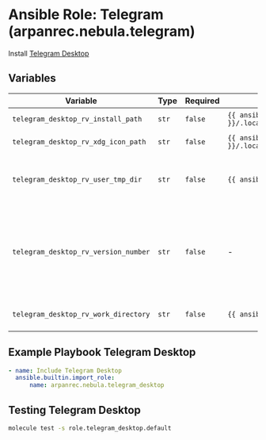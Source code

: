 # Ansible Role: Telegram (arpanrec.nebula.telegram)

Install [Telegram Desktop](https://desktop.telegram.org/)

## Variables

| Variable | Type | Required | Default | Example | Description |
|----------|------|----------|---------|---------|-------------|
| `telegram_desktop_rv_install_path` | `str` | `false` | `{{ ansible_facts.user_dir }}/.local/share/telegram_desktop_userapp` | - | Telegram install path. |
| `telegram_desktop_rv_xdg_icon_path` | `str` | `false` | `{{ ansible_facts.user_dir }}/.local/share/applications/telegram_desktop_userapps.desktop` | - | Telegram icon path. |
| `telegram_desktop_rv_user_tmp_dir` | `str` | `false` | `{{ ansible_facts.user_dir }}/.tmp/telegram_desktop_userapp` | - | Telegram install cache and temporary directory. |
| `telegram_desktop_rv_version_number` | `str` | `false` | - | `4.4.1` | Version number. When absent, reads the latest version from [GitHub](https://api.github.com/repos/telegramdesktop/tdesktop/releases/latest). |
| `telegram_desktop_rv_work_directory` | `str` | `false` | `{{ ansible_facts.user_dir }}/.local/share/TelegramDesktop` | - | Application work directory. |

## Example Playbook Telegram Desktop

```yaml
- name: Include Telegram Desktop
  ansible.builtin.import_role:
      name: arpanrec.nebula.telegram_desktop
```

## Testing Telegram Desktop

```bash
molecule test -s role.telegram_desktop.default
```
